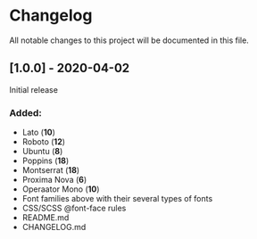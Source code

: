 # Changelog
All notable changes to this project will be documented in this file.

## [1.0.0] - 2020-04-02
Initial release

### Added:
- Lato (**10**)
- Roboto (**12**)
- Ubuntu (**8**)
- Poppins (**18**)
- Montserrat (**18**)
- Proxima Nova (**6**)
- Operaator Mono (**10**)
- Font families above with their several types of fonts
- CSS/SCSS @font-face rules
- README.md
- CHANGELOG.md